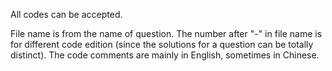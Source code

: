 All codes can be accepted.

File name is from the name of question. The number after "-" in file name is for different code edition (since the solutions for a question can be totally distinct). The code comments are mainly in English, sometimes in Chinese.